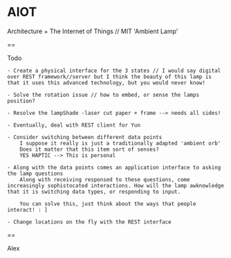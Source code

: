 AIOT
====

Architecture + The Internet of Things // MIT
'Ambient Lamp'

==

Todo

	- Create a physical interface for the 3 states // I would say digital over REST framework//server but I think the beauty of this lamp is that it uses this advanced technology, but you would never know!
	
	- Solve the rotation issue // how to embed, or sense the lamps position?

	- Resolve the lampShade -laser cut paper + frame --> needs all sides!

	- Eventually, deal with REST client for Yun

	- Consider switching between different data points
		I suppose it really is just a traditionally adapted 'ambient orb'
		Does it matter that this item sort of senses?
		YES HAPTIC --> This is personal

	- Along with the data points comes an application interface to asking the lamp questions
		Along with receiving responsed to these questions, come increasingly sophistocated interactions. How will the lamp awknowledge that it is switching data types, or responding to input.

		You can solve this, just think about the ways that people interact! : ]

	- Change locations on the fly with the REST interface


==

Alex
